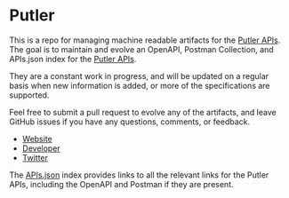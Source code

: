 # PutlerThis is a repo for managing machine readable artifacts for the [Putler APIs](http://pryv.com). The goal is to maintain and evolve an OpenAPI, Postman Collection, and APIs.json index for the [Putler APIs](http://pryv.com).They are a constant work in progress, and will be updated on a regular basis when new information is added, or more of the specifications are supported.Feel free to submit a pull request to evolve any of the artifacts, and leave GitHub issues if you have any questions, comments, or feedback.- [Website](http://pryv.com)- [Developer](http://pryv.com)- [Twitter](https://twitter.com/Pryv)The [APIs.json](https://github.com/api-evangelist/putler/blob/master/apis.json) index provides links to all the relevant links for the Putler APIs, including the OpenAPI and Postman if they are present.